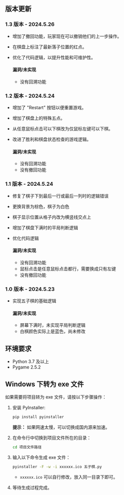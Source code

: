 ## 版本更新

### 1.3 版本 - 2024.5.26
- 增加了撤回功能，玩家现在可以撤销他们的上一步操作。
- 在棋盘上标注了最新落子位置的红点。
- 优化了代码逻辑，以提升性能和可维护性。

    #### 漏洞/未实现
    -  没有回溯功能

### 1.2 版本 - 2024.5.24
- 增加了 "Restart" 按钮以便重置游戏。
- 增加了棋盘上的特殊五点。
- 从任意鼠标点击可以下棋改为仅鼠标左键可以下棋。
- 改进了胜利和棋盘状态检查的游戏逻辑。

    #### 漏洞/未实现
    -  没有回溯功能
    -  没有撤回功能

### 1.1 版本 - 2024.5.24
- 修复了棋子下到最后一行或最后一列时的逻辑错误
- 更换背景为棕色，棋子为白色
- 棋子显示位置从格子内改为横竖线交点上
- 增加了棋盘下满时的平局判断逻辑
- 优化代码逻辑

    #### 漏洞/未实现
    -  没有回溯功能
    -  鼠标点击是任意鼠标点击都行，需要换成只有左键
    -  没有撤回功能

### 1.0 版本 - 2024.5.23
- 实现五子棋的基础逻辑

    #### 漏洞/未实现
    -  屏幕下满时，未实现平局判断逻辑
    -  白棋颜色实际上是蓝色，尚未修改

## 环境要求
- Python 3.7 及以上
- Pygame 2.5.2

## Windows 下转为 exe 文件

如果需要将项目转为 exe 文件，请按以下步骤操作：

1. 安装 PyInstaller:
    ```sh
    pip install pyinstaller
    ```
    **提示：** 如果网速太慢，可以切换成国内源来加速。

2. 在命令行中切换到项目文件所在的目录：
    ```sh
    cd 项目文件路径
    ```

3. 输入以下命令生成 exe 文件：
    ```sh
    pyinstaller -F -w -i xxxxxx.ico 五子棋.py
    ```
    - `xxxxxx.ico` 可以自行修改，放入同一目录下即可。

4. 等待生成过程完成。

